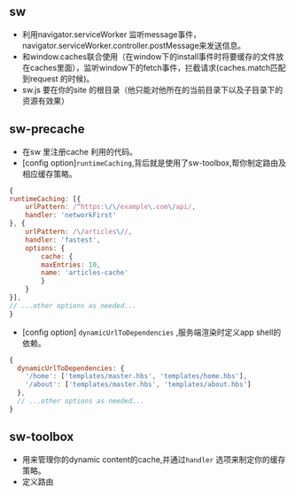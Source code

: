 ## sw
* 利用navigator.serviceWorker 监听message事件，navigator.serviceWorker.controller.postMessage来发送信息。
* 和window.caches联合使用（在window下的install事件时将要缓存的文件放在caches里面），监听window下的fetch事件，拦截请求(caches.match匹配到request 的时候)。
* sw.js 要在你的site 的根目录（他只能对他所在的当前目录下以及子目录下的资源有效果）


## sw-precache
* 在sw 里注册cache 利用的代码。 
* [config option]`runtimeCaching`,背后就是使用了sw-toolbox,帮你制定路由及相应缓存策略。
```js
{
runtimeCaching: [{
    urlPattern: /^https:\/\/example\.com\/api/,
    handler: 'networkFirst'
}, {
    urlPattern: /\/articles\//,
    handler: 'fastest',
    options: {
        cache: {
        maxEntries: 10,
        name: 'articles-cache'
        }
    }
}],
// ...other options as needed...
}
```
* [config option] `dynamicUrlToDependencies` ,服务端渲染时定义app shell的依赖。
```js
{
  dynamicUrlToDependencies: {
    '/home': ['templates/master.hbs', 'templates/home.hbs'],
    '/about': ['templates/master.hbs', 'templates/about.hbs']
  },
  // ...other options as needed...
}
```

## sw-toolbox
* 用来管理你的dynamic content的cache,并通过`handler` 选项来制定你的缓存策略。
* 定义路由